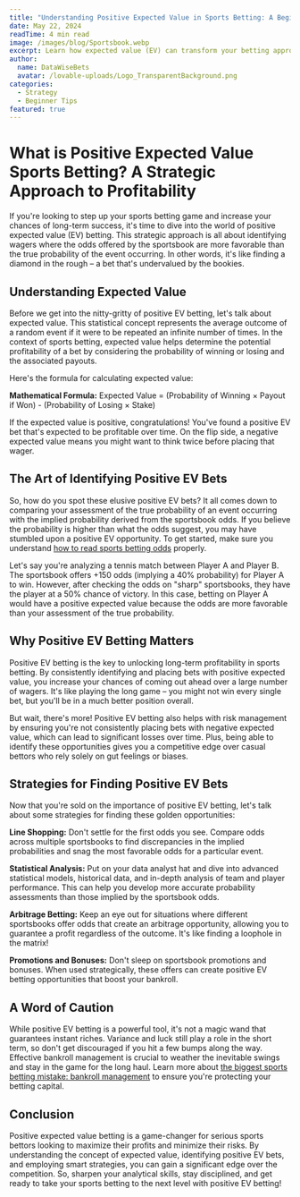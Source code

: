 ```yaml
---
title: "Understanding Positive Expected Value in Sports Betting: A Beginner's Guide"
date: May 22, 2024
readTime: 4 min read
image: /images/blog/Sportsbook.webp
excerpt: Learn how expected value (EV) can transform your betting approach from guesswork to a calculated strategy for long-term profitability.
author:
  name: DataWiseBets
  avatar: /lovable-uploads/Logo_TransparentBackground.png
categories:
  - Strategy
  - Beginner Tips
featured: true
---
```


# What is Positive Expected Value Sports Betting? A Strategic Approach to Profitability

If you're looking to step up your sports betting game and increase your chances of long-term success, it's time to dive into the world of positive expected value (EV) betting. This strategic approach is all about identifying wagers where the odds offered by the sportsbook are more favorable than the true probability of the event occurring. In other words, it's like finding a diamond in the rough – a bet that's undervalued by the bookies.

## Understanding Expected Value

Before we get into the nitty-gritty of positive EV betting, let's talk about expected value. This statistical concept represents the average outcome of a random event if it were to be repeated an infinite number of times. In the context of sports betting, expected value helps determine the potential profitability of a bet by considering the probability of winning or losing and the associated payouts.

Here's the formula for calculating expected value:

**Mathematical Formula:** Expected Value = (Probability of Winning × Payout if Won) - (Probability of Losing × Stake)

If the expected value is positive, congratulations! You've found a positive EV bet that's expected to be profitable over time. On the flip side, a negative expected value means you might want to think twice before placing that wager.

## The Art of Identifying Positive EV Bets

So, how do you spot these elusive positive EV bets? It all comes down to comparing your assessment of the true probability of an event occurring with the implied probability derived from the sportsbook odds. If you believe the probability is higher than what the odds suggest, you may have stumbled upon a positive EV opportunity. To get started, make sure you understand [how to read sports betting odds](./how-to-read-sports-betting-odds.md) properly.

Let's say you're analyzing a tennis match between Player A and Player B. The sportsbook offers +150 odds (implying a 40% probability) for Player A to win. However, after checking the odds on "sharp" sportsbooks, they have the player at a 50% chance of victory. In this case, betting on Player A would have a positive expected value because the odds are more favorable than your assessment of the true probability.

## Why Positive EV Betting Matters

Positive EV betting is the key to unlocking long-term profitability in sports betting. By consistently identifying and placing bets with positive expected value, you increase your chances of coming out ahead over a large number of wagers. It's like playing the long game – you might not win every single bet, but you'll be in a much better position overall.

But wait, there's more! Positive EV betting also helps with risk management by ensuring you're not consistently placing bets with negative expected value, which can lead to significant losses over time. Plus, being able to identify these opportunities gives you a competitive edge over casual bettors who rely solely on gut feelings or biases.

## Strategies for Finding Positive EV Bets

Now that you're sold on the importance of positive EV betting, let's talk about some strategies for finding these golden opportunities:

**Line Shopping:** Don't settle for the first odds you see. Compare odds across multiple sportsbooks to find discrepancies in the implied probabilities and snag the most favorable odds for a particular event.

**Statistical Analysis:** Put on your data analyst hat and dive into advanced statistical models, historical data, and in-depth analysis of team and player performance. This can help you develop more accurate probability assessments than those implied by the sportsbook odds.

**Arbitrage Betting:** Keep an eye out for situations where different sportsbooks offer odds that create an arbitrage opportunity, allowing you to guarantee a profit regardless of the outcome. It's like finding a loophole in the matrix!

**Promotions and Bonuses:** Don't sleep on sportsbook promotions and bonuses. When used strategically, these offers can create positive EV betting opportunities that boost your bankroll.

## A Word of Caution

While positive EV betting is a powerful tool, it's not a magic wand that guarantees instant riches. Variance and luck still play a role in the short term, so don't get discouraged if you hit a few bumps along the way. Effective bankroll management is crucial to weather the inevitable swings and stay in the game for the long haul. Learn more about [the biggest sports betting mistake: bankroll management](./biggest-sports-betting-mistake-bankroll-management.md) to ensure you're protecting your betting capital.

## Conclusion

Positive expected value betting is a game-changer for serious sports bettors looking to maximize their profits and minimize their risks. By understanding the concept of expected value, identifying positive EV bets, and employing smart strategies, you can gain a significant edge over the competition. So, sharpen your analytical skills, stay disciplined, and get ready to take your sports betting to the next level with positive EV betting!
